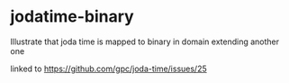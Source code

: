 # jodatime-binary

Illustrate that joda time is mapped to binary in domain extending another one

linked to https://github.com/gpc/joda-time/issues/25

